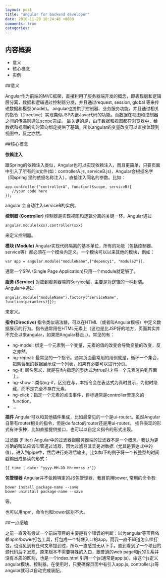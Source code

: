 ```yaml
---
layout: post
title: "angular for backend developer"
date: 2016-11-29 10:24:48 +0800
comments: true
categories: 
---
```

## 内容概要

- 意义
- 核心概念
- 实例

##意义

Angular作为前端的MVC框架，直接利用了服务器端开发的概念，即表现层和逻辑层分离，数据和逻辑通过控制器分发，并且通过request, session, global 等来传递数据和模型(model)。
angular也提供了控制器、业务服务功能，并且通过相关的指令（Directive）实现类似JSP内嵌Java代码的功能。而数据在视图和控制器之间的传递则通过scope完成。
最关键的是，由于数据和视图都在浏览器中，给数据和视图的实时双向绑定提供了基础，所以angular的变量改变可以直接体现到视图中，反之亦然。

##核心概念
<!-- more -->

**依赖注入**

跟Spring的依赖注入类似，Angular也可以实现依赖注入，而且更简单，只要页面中引入了所有的js文件(如：controllerA.js, serviceB.js)，Angular会根据名字（同spring 里的依据名称注入），直接注入同名的参数。比如：

~~~~
app.controller("controllerA", function($scope, serviceB){
   //your code here
});
~~~~

angular 会自动注入serviceB的实例。

**控制器 (Controller)**
控制器是实现视图和逻辑分离的关键一环。Angular通过

`
angular.module(xxx).controller(xxx)
`

来定义控制器。

**模块 (Module)**
Angular实现代码隔离的基本单位，所有的功能（包括控制器、service等）都必须在一个模块内定义。一个模块可以以来其他的模块，例如：
~~~~
var app = angular.module("moduleName",["depency1", "module2"]).
~~~~
通常一个SPA (Single Page Application)只用一个module就足够了。

**服务 (Service)**
对应到服务器端的Service层，主要是对逻辑的一种封装。Angular中通过
~~~~
angular.module("moduleName").factory("ServiceName", function(paramters){});
~~~~
来定义。

**指令(Directive)**
指令类似语法糖，可以在HTML（或者叫Angular模板）中定义数据展示的行为。指令通常用在HTML元素上（这也是比JSP好的地方，页面其实并不完全以来angular，如果把Angular移走，）。常见的有：

- ng-model: 绑定一个元素到一个变量，元素的值的改变会导致变量的改变，反之亦然。
- ng-repeat: 最常见的一个指令。通常页面最常用的用例就是，循环一个集合，把集合里的数据展示成一个列表，如果有必要可以进行分页。
- ng-if: 顾名思义，就是在if内指定的表达式为true时才将一个元素渲染到界面上。
- ng-show：类似ng-if，区别在与，本指令会在表达式为真时显示，为假时隐藏，而不是完全不存在元素。
- ng-click：指定一个元素的点击事件，目标通常是controller里定义的function。
- ...

**插件**
Angular可以和其他插件集成，比如最常见的一个是ui-router。虽然Angular自带有router相关的指令，但是de facto的router还是用ui-router。
插件表现的形式有许多种，比如直接提供接口，也可以以自定义指令的形式出现。

过滤器 (Filter)
Angular中的过滤器跟服务器端的过滤器不是一个概念，我认为更准确的叫法应该叫管道过滤器，因为过滤器其实是对数据（尤其是表达式中的值），进入到pipe中，然后进行处理后输出。比如如下的例子将一个长整型的时间戳输出成易读的形式：
~~~~
{{ time | date: "yyyy-MM-DD hh:mm:ss z"}}
~~~~

**包管理器**
Angular并不依赖特定的JS包管理器，我目前用bower, 常用的命令有:
~~~~
bower install package-name --save
bower uninstall package-name --save
~~~~
 等。

也可以用npm，命令也和bower区别不大。

##一点感触

之前一直没有尝试一个前端项目的主要是有个错误的判断：以为angular等项目依赖npm/bower打包工具，打包成一个特殊入口的app。而我一直不知道怎么样打包，也没见到有任何文章提到过，所以一直感觉无从下手。直到看到了一个项目的源代码后才发现，原来根本不需要特殊的入口，跟普通的web page和js的关系并没有本质的区别，也是一个index.html 引用一个js(通常是app.js)，由这个js定义angular模块、控制器。在使用时，只要确保页面中有引入app.js, controller.js等angular就可以自动完成装配。